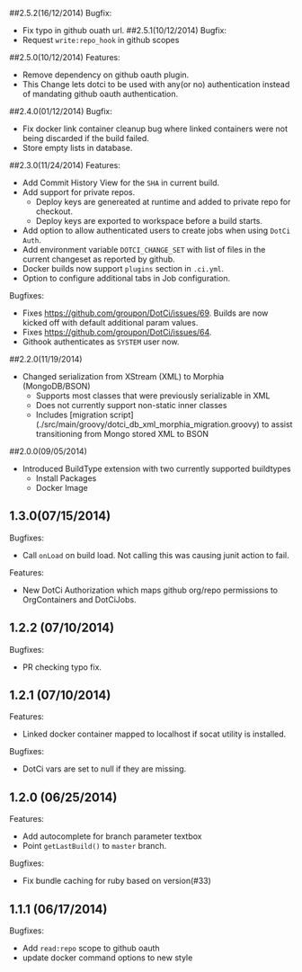 ##2.5.2(16/12/2014)
 Bugfix: 
  - Fix typo in github ouath url.
##2.5.1(10/12/2014)
 Bugfix: 
  - Request `write:repo_hook` in github scopes

##2.5.0(10/12/2014)
 Features:
  - Remove dependency on github oauth plugin. 
  - This Change lets dotci to be used with any(or no) authentication instead of mandating github oauth authentication.
 
##2.4.0(01/12/2014)
Bugfix: 
 - Fix docker link container cleanup bug where linked containers were not being discarded if the build failed.
 - Store empty lists in database.

##2.3.0(11/24/2014)
Features:
 - Add Commit History View for the `SHA` in current build.
 - Add support for private repos.
   * Deploy keys are genereated at runtime and added to private repo for checkout.
   * Deploy keys are exported to workspace before a build starts.
 - Add option to allow authenticated users to create jobs when using `DotCi Auth`.
 - Add environment variable `DOTCI_CHANGE_SET` with list of files in the current changeset as reported by github.
 - Docker builds now support `plugins` section in `.ci.yml`.
 - Option to configure additional tabs in Job configuration.

Bugfixes: 
  - Fixes https://github.com/groupon/DotCi/issues/69. Builds are now kicked off with default additional param values.
  - Fixes https://github.com/groupon/DotCi/issues/64.
  - Githook authenticates as `SYSTEM` user now.

##2.2.0(11/19/2014)
 - Changed serialization from XStream (XML) to Morphia (MongoDB/BSON)
    * Supports most classes that were previously serializable in XML
    * Does not currently support non-static inner classes
    * Includes [migration script] (./src/main/groovy/dotci_db_xml_morphia_migration.groovy) to assist transitioning from Mongo stored XML to BSON

##2.0.0(09/05/2014)
 - Introduced BuildType extension with two currently supported buildtypes
    * Install Packages
    * Docker Image

## 1.3.0(07/15/2014)
 Bugfixes: 
   - Call `onLoad` on build load. Not calling this was causing junit action to fail.
 
 Features: 
   - New DotCi Authorization which maps github org/repo permissions to OrgContainers and DotCiJobs.

## 1.2.2 (07/10/2014)

Bugfixes: 
  - PR checking typo fix.
  
## 1.2.1 (07/10/2014)

Features: 
 - Linked docker container mapped to localhost if socat utility is installed.

Bugfixes: 
  - DotCi vars are set to null if they are missing.
 
## 1.2.0 (06/25/2014)

Features:
 - Add autocomplete for branch parameter textbox
 - Point `getLastBuild()` to `master` branch.

Bugfixes: 
  - Fix bundle caching for ruby based on version(#33)

## 1.1.1 (06/17/2014)

Bugfixes: 
 - Add `read:repo` scope to github oauth
 - update docker command options to new style

